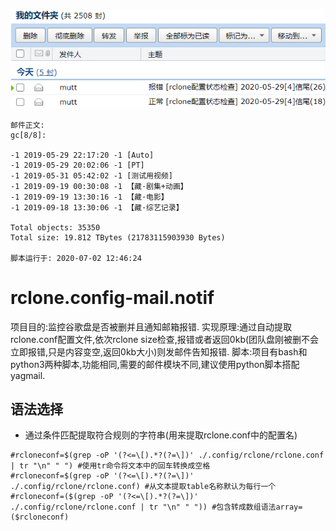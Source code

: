 ![image](https://raw.githubusercontent.com/shusanjing/rclone.config-mail.notif/master/示例-收到的邮件.png)

```
邮件正文:
gc[8/8]:

-1 2019-05-29 22:17:20 -1 [Auto]
-1 2019-05-29 20:02:06 -1 [PT]
-1 2019-05-31 05:42:02 -1 [测试用视频]
-1 2019-09-19 00:30:08 -1 【藏·剧集+动画】
-1 2019-09-19 13:30:16 -1 【藏·电影】
-1 2019-09-18 13:30:06 -1 【藏·综艺记录】

Total objects: 35350
Total size: 19.812 TBytes (21783115903930 Bytes)

脚本运行于: 2020-07-02 12:46:24
```

# rclone.config-mail.notif
项目目的:监控谷歌盘是否被删并且通知邮箱报错.
实现原理:通过自动提取rclone.conf配置文件,依次rclone size检查,报错或者返回0kb(团队盘刚被删不会立即报错,只是内容变空,返回0kb大小)则发邮件告知报错.
脚本:项目有bash和python3两种脚本,功能相同,需要的邮件模块不同,建议使用python脚本搭配yagmail.

## 语法选择
* 通过条件匹配提取符合规则的字符串(用来提取rclone.conf中的配置名)
```
#rcloneconf=$(grep -oP '(?<=\[).*?(?=\])' ./.config/rclone/rclone.conf | tr "\n" " ") #使用tr命令将文本中的回车转换成空格
#rcloneconf=$(grep -oP '(?<=\[).*?(?=\])' ./.config/rclone/rclone.conf) #从文本提取table名称默认为每行一个
#rcloneconf=($(grep -oP '(?<=\[).*?(?=\])' ./.config/rclone/rclone.conf | tr "\n" " ")) #包含转成数组语法array=($rcloneconf) 
```
